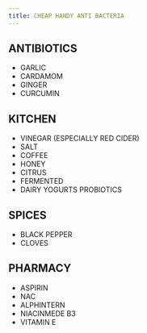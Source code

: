 ```yaml
---
title: CHEAP HANDY ANTI BACTERIA  
---
```



ANTIBIOTICS 
---
+ GARLIC
+ CARDAMOM
+ GINGER
+ CURCUMIN

KITCHEN 
---
+ VINEGAR (ESPECIALLY RED CIDER)
+ SALT
+ COFFEE 
+ HONEY 
+ CITRUS
+ FERMENTED
+ DAIRY YOGURTS PROBIOTICS

SPICES 
---
+ BLACK PEPPER 
+ CLOVES 

PHARMACY 
---
+ ASPIRIN 
+ NAC 
+ ALPHINTERN
+ NIACINMEDE B3
+ VITAMIN E
